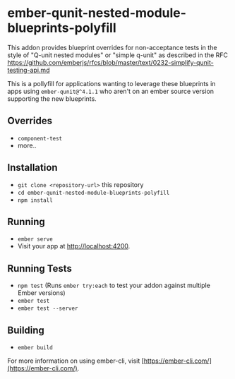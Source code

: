 # ember-qunit-nested-module-blueprints-polyfill

This addon provides blueprint overrides for non-acceptance tests in the style of
"Q-unit nested modules" or "simple q-unit" as described in the RFC https://github.com/emberjs/rfcs/blob/master/text/0232-simplify-qunit-testing-api.md

This is a pollyfill for applications wanting to leverage these blueprints in apps
using `ember-qunit@^4.1.1` who aren't on an ember source version supporting the new blueprints.   

## Overrides
- `component-test`
- more..

## Installation

* `git clone <repository-url>` this repository
* `cd ember-qunit-nested-module-blueprints-polyfill`
* `npm install`

## Running

* `ember serve`
* Visit your app at [http://localhost:4200](http://localhost:4200).

## Running Tests

* `npm test` (Runs `ember try:each` to test your addon against multiple Ember versions)
* `ember test`
* `ember test --server`

## Building

* `ember build`

For more information on using ember-cli, visit [https://ember-cli.com/](https://ember-cli.com/).
